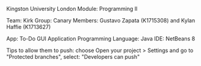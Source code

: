 Kingston University London
Module: Programming II

Team: Kirk
Group: Canary
Members: Gustavo Zapata (K1715308) and Kylan Haffie (K1713627)

App: To-Do GUI Application
Programming Language: Java
IDE: NetBeans 8

Tips
to allow them to push: choose Open your project > Settings and go to "Protected branches", select: "Developers can push"